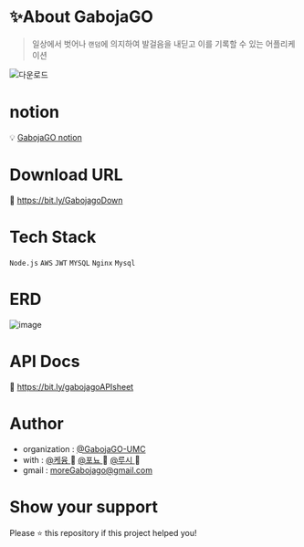 # ✨About GabojaGO

> 일상에서 벗어나 ```랜덤```에 의지하여 발걸음을 내딛고 이를 기록할 수 있는 어플리케이션

![다운로드](https://user-images.githubusercontent.com/87413634/161967890-350621f7-e3b6-4dbb-8699-b3e9616803a8.png)

# notion
:bulb: [ GabojaGO notion ](https://bit.ly/Gabojago)


# Download URL
:bookmark_tabs: [ https://bit.ly/GabojagoDown ](https://bit.ly/GabojagoDown)


# Tech Stack
```Node.js``` ```AWS``` ```JWT``` ```MYSQL``` ```Nginx``` ```Mysql``` 


# ERD
![image](https://user-images.githubusercontent.com/87413634/161952509-17de07ec-c5d8-4dfa-8889-9721c6b9814a.png)


# API Docs
:scroll: [ https://bit.ly/gabojagoAPIsheet ](https://bit.ly/gabojagoAPIsheet)


# Author
+ organization : [ @GabojaGO-UMC ](https://github.com/GabojaGO-UMC)
+ with : [ @케융 ](https://github.com/hannah100-coder)👸  [ @포뇨 ](https://github.com/Hg-studios):girl:  [ @루시 ](https://github.com/kolucy):woman:
+ gmail : moreGabojago@gmail.com

# Show your support
Please ⭐️ this repository if this project helped you!
